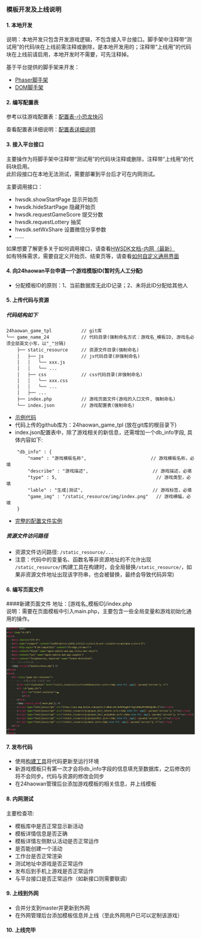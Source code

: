 ### 模板开发及上线说明

#### 1. 本地开发
说明：本地开发只包含开发游戏逻辑，不包含接入平台接口。脚手架中注释带“测试用”的代码块在上线前需注释或删除，是本地开发用的；注释带“上线用”的代码块在上线前请启用，本地开发时不需要，可先注释掉。   
    
基于平台提供的脚手架来开发：  
- [Phaser脚手架](https://github.com/GuangZhouShanyouGame/24haowan-open/blob/master/%E8%84%9A%E6%89%8B%E6%9E%B6/Phaser)
- [DOM脚手架](https://github.com/GuangZhouShanyouGame/24haowan-open/blob/master/%E8%84%9A%E6%89%8B%E6%9E%B6/DOM)    

#### 2. 编写配置表
参考以往游戏配置表：[配置表-小恐龙快闪](https://github.com/GuangZhouShanyouGame/24haowan_front_game_tpl/blob/master/24haowan/assets/skip.json)    
     
查看配置表详细说明：[配置表详细说明](https://github.com/GuangZhouShanyouGame/24haowan-open/blob/master/%E9%85%8D%E7%BD%AE%E8%A1%A8%E8%AF%B4%E6%98%8E/%E9%85%8D%E7%BD%AE%E8%A1%A8%E8%AF%A6%E7%BB%86%E8%AF%B4%E6%98%8E.md)   

#### 3. 接入平台接口
主要操作为将脚手架中注释带“测试用”的代码块注释或删除，注释带“上线用”的代码块启用。     
此阶段接口在本地无法测试，需要部署到平台后才可在内网测试。   

主要调用接口：
- hwsdk.showStartPage 显示开始页
- hwsdk.hideStartPage 隐藏开始页
- hwsdk.requestGameScore 提交分数
- hwsdk.requestLottery 抽奖
- hwsdk.setWxShare 设置微信分享参数
- ……

如果想要了解更多关于如何调用接口，请查看[HWSDK文档-内网（最新）](http://ljq.24haowan.i.shanyougame.com/docs/output/)    
如有特殊需求，需要自定义开始页、结束页等，请查看[如何自定义通用界面](https://github.com/GuangZhouShanyouGame/24haowan-open/blob/master/%E5%A6%82%E4%BD%95%E8%87%AA%E5%AE%9A%E4%B9%89%E9%80%9A%E7%94%A8%E7%95%8C%E9%9D%A2.md)    

#### 4. 向24haowan平台申请一个游戏模版ID(暂时先人工分配)
- 分配模板ID的原则：1、当前数据库无此ID记录；2、未将此ID分配给其他人

#### 5. 上传代码与资源
##### 代码结构如下
```
24haowan_game_tpl           // git库
└── game_name_24            // 代码目录(强制命名方式：游戏名_模板ID, 游戏名必须全部英文小写，以"_"分隔)
    ├── static_resource     // 资源文件目录(强制命名)
    │   ├── js              // js代码目录(非强制命名)
    │   │   └── xxx.js
    │   │   └── ...
    │   ├── css             // css代码目录(非强制命名)
    │   │   └── xxx.css
    │   │   └── ...
    │   ├── ...
    ├── index.php           // 游戏页面文件(游戏的入口文件, 强制命名)
    └── index.json          // 游戏配置表(强制命名)
```
- [示例代码](https://github.com/GuangZhouShanyouGame/24haowan_game_tpl/tree/game_100/game_name_100)
- 代码上传的github库为：24haowan_game_tpl (放在git库的根目录下)
- index.json配置表中，除了游戏相关的新信息，还需增加一个db_info字段, 具体内容如下:
```
    "db_info" : {
        "name" : "游戏模板名称",                        // 游戏模板名称，必填
        "describe" : "游戏描述",                        // 游戏描述，必填
        "type" : 5,                                     // 游戏类型，必填
        "lable" : "生成|测试",                          // 游戏标签，必填
        "game_img" : "/static_resource/img/index.png"   // 游戏横幅，必填
    }
```
- [完整的配置文件实例](http://24haowan-cdn.shanyougame.com/24haowan/24haowan_test/assets/game_100/index.json)

##### 资源文件访问路径 
- 资源文件访问路径: `/static_resource/...`
- 注意：代码中的变量名、函数名等非资源地址的不允许出现 `/static_resource/`(构建工具在构建时，会全局替换`/static_resource/`，如果非资源文件地址出现该字符串，也会被替换，最终会导致代码异常)

#### 6. 编写页面文件
####新建页面文件
地址：[游戏名_模板ID]/index.php    
说明：需要在页面模板中引入main.php，主要包含一些全局变量和游戏初始化通用的操作。

![](https://github.com/GuangZhouShanyouGame/24haowan-open/blob/%E4%BF%AE%E6%94%B9%E6%A8%A1%E6%9D%BF%E4%B8%8A%E7%BA%BF%E8%AF%B4%E6%98%8E/%E6%B8%B8%E6%88%8F%E9%A1%B5%E9%9D%A2%E4%BB%A3%E7%A0%81%E7%A4%BA%E4%BE%8B.png)

#### 7. 发布代码
- 使用[构建工具](http://test.24haowan.com/switch)将代码更新至运行环境
- 新游戏模板只有第一次才会将db_info字段的信息填充至数据库，之后修改的将不会同步。代码与资源的修改会同步
- 在24haowan管理后台添加游戏模板的相关信息，并上线模板

#### 8. 内网测试
主要检查项:
- 模板库中是否正常显示新活动
- 模板详情信息是否正确
- 模板详情左侧默认活动是否正常运作
- 是否能创建一个活动
- 工作台是否正常渲染
- 测试地址中游戏是否正常运作
- 发布后到手机上游戏是否正常运作
- 与平台接口是否正常运作（如新接口则需要联调）

#### 9. 上线到外网
- 合并分支到master并更新到外网
- 在外网管理后台添加模板信息并上线（至此外网用户已可以定制该游戏）

#### 10. 上线完毕
